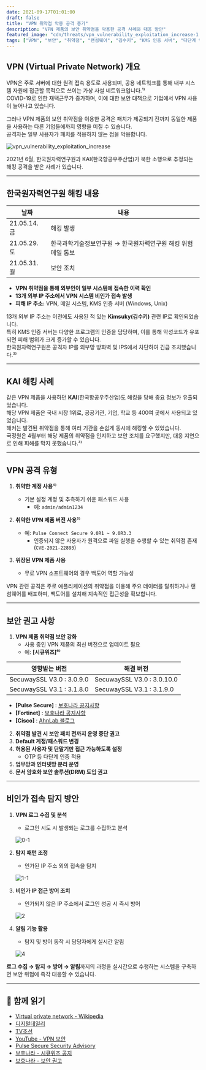 ```yaml
---
date: 2021-09-17T01:01:00
draft: false
title: "VPN 취약점 악용 공격 증가"
description: "VPN 제품의 보안 취약점을 악용한 공격 사례와 대응 방안"
featured_image: "cdn/threats/vpn_vulnerability_exploitation_increase-1.png"
tags: ["VPN", "보안", "취약점", "랜섬웨어", "김수키", "KMS 인증 서버", "다단계 인증"]
---
```


## VPN (Virtual Private Network) 개요

VPN은 주로 서버에 대한 원격 접속 용도로 사용되며, 공용 네트워크를 통해 내부 시스템 자원에 접근할 목적으로 쓰이는 가상 사설 네트워크입니다.¹⁾  
COVID-19로 인한 재택근무가 증가하며, 이에 대한 보안 대책으로 기업에서 VPN 사용이 늘어나고 있습니다.

그러나 VPN 제품의 보안 취약점을 이용한 공격은 패치가 제공되기 전까지 동일한 제품을 사용하는 다른 기업들에까지 영향을 미칠 수 있습니다.  
공격자는 일부 사용자가 패치를 적용하지 않는 점을 악용합니다.

<!--more-->
![vpn_vulnerability_exploitation_increase](https://blog.plura.io/cdn/threats/vpn_vulnerability_exploitation_increase-1.png)

2021년 6월, 한국원자력연구원과 KAI(한국항공우주산업)가 북한 소행으로 추정되는 해킹 공격을 받은 사례가 있습니다.

---

## 한국원자력연구원 해킹 내용

| 날짜             | 내용                                               |
|------------------|----------------------------------------------------|
| 21.05.14. 금    | 해킹 발생                                          |
| 21.05.29. 토    | 한국과학기술정보연구원 → 한국원자력연구원 해킹 위험 메일 통보 |
| 21.05.31. 월    | 보안 조치                                          |

- **VPN 취약점을 통해 외부인이 일부 시스템에 접속한 이력 확인**  
- **13개 외부 IP 주소에서 VPN 시스템 비인가 접속 발생**  
- **피해 IP 주소:** VPN, 메일 시스템, KMS 인증 서버 (Windows, Unix)  

13개 외부 IP 주소는 이전에도 사용된 적 있는 **Kimsuky(김수키)** 관련 IP로 확인되었습니다.  
특히 KMS 인증 서버는 다양한 프로그램의 인증을 담당하며, 이를 통해 악성코드가 유포되면 피해 범위가 크게 증가할 수 있습니다.  
한국원자력연구원은 공격자 IP를 외부망 방화벽 및 IPS에서 차단하여 긴급 조치했습니다.²⁾  

---

## KAI 해킹 사례

같은 VPN 제품을 사용하던 **KAI**(한국항공우주산업)도 해킹을 당해 중요 정보가 유출되었습니다.  
해당 VPN 제품은 국내 시장 1위로, 공공기관, 기업, 학교 등 400여 곳에서 사용되고 있었습니다.  
해커는 발견된 취약점을 통해 여러 기관을 손쉽게 동시에 해킹할 수 있었습니다.  
국정원은 4월부터 해당 제품의 취약점을 인지하고 보안 조치를 요구했지만, 대응 지연으로 인해 피해를 막지 못했습니다.³⁾

---

## VPN 공격 유형

1. **취약한 계정 사용**⁴⁾  
   - 기본 설정 계정 및 추측하기 쉬운 패스워드 사용  
     - 예: `admin/admin1234`

2. **취약한 VPN 제품 버전 사용**⁵⁾  
   - 예: `Pulse Connect Secure 9.0R1 ~ 9.0R3.3`  
     - 인증되지 않은 사용자가 원격으로 파일 실행을 수행할 수 있는 취약점 존재 (`CVE-2021-22893`)

3. **위장된 VPN 제품 사용**  
   - 무료 VPN 소프트웨어의 경우 백도어 역할 가능성  

VPN 관련 공격은 주로 애플리케이션의 취약점을 이용해 주요 데이터를 탈취하거나 랜섬웨어를 배포하며, 백도어를 설치해 지속적인 접근성을 확보합니다.

---

## 보안 권고 사항

1. **VPN 제품 취약점 보안 강화**  
   - 사용 중인 VPN 제품의 최신 버전으로 업데이트 필요  
   - 예: **[시큐위즈]⁶⁾**

| 영향받는 버전                        | 해결 버전                          |
|------------------------------------|----------------------------------|
| SecuwaySSL V3.0 : 3.0.9.0          | SecuwaySSL V3.0 : 3.0.10.0       |
| SecuwaySSL V3.1 : 3.1.8.0          | SecuwaySSL V3.1 : 3.1.9.0        |

   - **[Pulse Secure]** : [보호나라 공지사항](https://www.boho.or.kr/data/secNoticeView.do?bulletin_writing_sequence=36009)  
   - **[Fortinet]** : [보호나라 공지사항](https://www.boho.or.kr/data/secNoticeView.do?bulletin_writing_sequence=35989)  
   - **[Cisco]** : [AhnLab 블로그](https://blog.alyac.co.kr/3977)  

2. **취약점 발견 시 보안 패치 전까지 운영 중단 권고**  
3. **Default 계정/패스워드 변경**  
4. **허용된 사용자 및 단말기만 접근 가능하도록 설정**  
   - OTP 등 다단계 인증 적용  
5. **업무망과 인터넷망 분리 운영**  
6. **문서 암호화 보안 솔루션(DRM) 도입 권고**  

---

## 비인가 접속 탐지 방안

1. **VPN 로그 수집 및 분석**  
   - 로그인 시도 시 발생되는 로그를 수집하고 분석  

   ![0-1](https://github.com/user-attachments/assets/1f01726f-d7dc-482b-be6a-02bb21d6dae8)

2. **탐지 패턴 조정**  
   - 인가된 IP 주소 외의 접속을 탐지  

   ![1-1](https://github.com/user-attachments/assets/75edcaa7-1abf-4c25-b9ca-e37cb3478ea2)

3. **비인가 IP 접근 방어 조치**  
   - 인가되지 않은 IP 주소에서 로그인 성공 시 즉시 방어  

   ![2](https://github.com/user-attachments/assets/79dbf7e6-fcc4-4c9a-9036-efe9d3203336)

4. **알림 기능 활용**  
   - 탐지 및 방어 동작 시 담당자에게 실시간 알림  

   ![4](https://github.com/user-attachments/assets/bd60d9ca-47ae-4e6e-8da4-8d95393277e1)

**로그 수집 → 탐지 → 방어 → 알림**까지의 과정을 실시간으로 수행하는 시스템을 구축하면 보안 위협에 즉각 대응할 수 있습니다.

---

## 📖 함께 읽기
- [Virtual private network - Wikipedia](https://en.wikipedia.org/wiki/Virtual_private_network)  
- [디지털데일리](http://m.ddaily.co.kr/m/m_article/?no=216447)  
- [TV조선](http://news.tvchosun.com/site/data/html_dir/2021/07/02/2021070290112.html)  
- [YouTube - VPN 보안](https://www.youtube.com/watch?v=B6pnCJFvnYE)  
- [Pulse Secure Security Advisory](https://kb.pulsesecure.net/articles/Pulse_Security_Advisories/SA44784/)  
- [보호나라 - 시큐위즈 공지](https://www.boho.or.kr/data/secNoticeView.do?bulletin_writing_sequence=36140)  
- [보호나라 - 보안 권고](https://www.boho.or.kr/data/secNoticeView.do?bulletin_writing_sequence=36049)  
